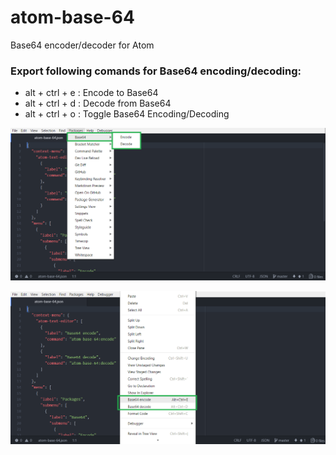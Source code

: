# atom-base-64
Base64 encoder/decoder for Atom

### Export following comands for Base64 encoding/decoding:
- alt + ctrl + e : Encode to Base64
- alt + ctrl + d : Decode from Base64
- alt + ctrl + o : Toggle Base64 Encoding/Decoding
 
![](https://github.com/apercova/atom-base-64/blob/master/img/toolbar-menu.png)  

![](https://github.com/apercova/atom-base-64/blob/master/img/ctx-menu.png)  

